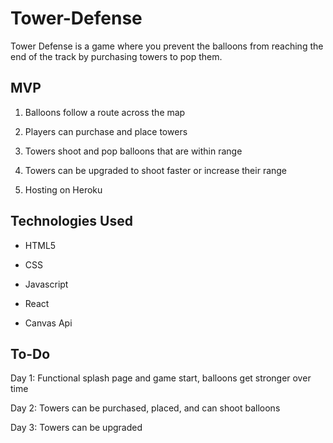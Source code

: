 # Tower-Defense

Tower Defense is a game where you prevent the balloons from reaching the end of the track by purchasing towers to pop them.

## MVP

1. Balloons follow a route across the map

2. Players can purchase and place towers

3. Towers shoot and pop balloons that are within range

4. Towers can be upgraded to shoot faster or increase their range

5. Hosting on Heroku

## Technologies Used

- HTML5

- CSS

- Javascript

- React

- Canvas Api

## To-Do

Day 1: Functional splash page and game start, balloons get stronger over time

Day 2: Towers can be purchased, placed, and can shoot balloons

Day 3: Towers can be upgraded



